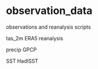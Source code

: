 # observation_data
observations and reanalysis scripts

tas_2m
ERA5 reanalysis

precip
GPCP

SST
HadISST
